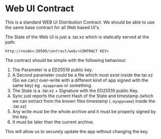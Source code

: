 # Web UI Contract

This is a standard WEB UI Distribution Contract.  We should be able to use the same base contract for all Web based UI's.

The State of the Web UI is just a .tar.xz which is statically served at the path:

```http
http://<node>:50509/contract/web/<CONTRACT KEY>
```

The contract should be simple with the following behaviour:

1. The Parameter is a ED25519 public key.
2. A Second parameter could be a file which must exist inside the tar.xz (So we can;t over-write with a different kind of app signed with the same key)  eg `.myappname` or something.
3. The State is a .tar.xz + Signature with the ED25519 public Key.
4. Sync just reports the current Hash of the State and timestamp (which we can extract from the known files timestamp (`.myappname`) inside the .tar.xz)
5. Any write must be the whole archive and it must be properly signed by the key.
6. It must be later than the current archive.

This will allow us to securely update the app without changing the key.
